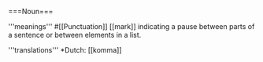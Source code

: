===Noun===

'''meanings'''
#[[Punctuation]] [[mark]] indicating a pause between parts of a sentence or between elements in a list.

'''translations'''
*Dutch: [[komma]]